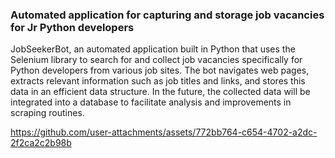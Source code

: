 ### Automated application for capturing and storage job vacancies for Jr Python developers

JobSeekerBot, an automated application built in Python that uses the Selenium library to search for and collect job vacancies specifically for Python developers from various job sites. The bot navigates web pages, extracts relevant information such as job titles and links, and stores this data in an efficient data structure. In the future, the collected data will be integrated into a database to facilitate analysis and improvements in scraping routines.

https://github.com/user-attachments/assets/772bb764-c654-4702-a2dc-2f2ca2c2b98b

